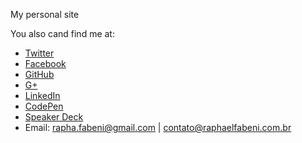 My personal site

You also cand find me at:
* [Twitter](https://twitter.com/raphaelfabeni)
* [Facebook](https://www.facebook.com/raphaelfabeni)
* [GitHub](https://github.com/raphaelfabeni)
* [G+](https://plus.google.com/u/0/+RaphaelFabeni/posts)
* [LinkedIn](http://www.linkedin.com/in/raphaelfabeni)
* [CodePen](http://codepen.io/raphaelfabeni/)
* [Speaker Deck](https://speakerdeck.com/raphaelfabeni)
* Email: rapha.fabeni@gmail.com | contato@raphaelfabeni.com.br